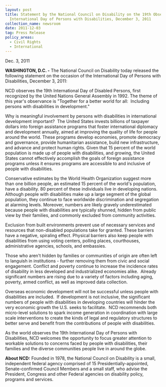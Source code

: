 ```yaml
---
layout: post
title: Statement by the National Council on Disability on the 19th Observance of
  International Day of Persons with Disabilities, December 3, 2011
collection_name: newsroom
date: 2011-12-03
tag: Press Release
policy_areas:
  - Civil Rights
  - International
---
```

D﻿ec. 3, 2011

**WASHINGTON, D.C. -** The National Council on Disability today released the following statement on the occasion of the International Day of Persons with Disabilities, December 3, 2011:

NCD observes the 19th International Day of Disabled Persons, first recognized by the United Nations General Assembly in 1992. The theme of this year's observance is "Together for a better world for all:  Including persons with disabilities in development." 

Why is meaningful involvement by persons with disabilities in international development important?  The United States invests billions of taxpayer dollars into foreign assistance programs that foster international diplomacy and development annually, aimed at improving the quality of life for people around the world. These programs develop economies, promote democracy and governance, provide humanitarian assistance, build new infrastructure, and advance and protect human rights. Given that 15 percent of the world population is made up of people with disabilities, and growing, the United States cannot effectively accomplish the goals of foreign assistance programs unless it ensures programs are accessible to and inclusive of people with disabilities. 

Conservative estimates by the World Health Organization suggest more than one billion people, an estimated 15 percent of the world's population, have a disability. 80 percent of these individuals live in developing nations. Although people with disabilities make up a large segment of the global population, they continue to face worldwide discrimination and segregation at alarming levels. Moreover, numbers are likely gravely underestimated because people with disabilities are typically shunned, hidden from public view by their families, and commonly excluded from community activities.

Exclusion from built environments prevent use of necessary services and resources that non-disabled populations take for granted. These barriers have a negative, spiraling effect. Physical barriers also keep people with disabilities from using voting centers, polling places, courthouses, administrative agencies, schools, and embassies.

Those who aren't hidden by families or communities of origin are often left to languish in institutions - further removing them from civic and social engagement. Conflict and poverty continue to increase the incidence rates of disability in less developed and industrialized economies alike.  Already significant numbers are rising due to a variety of factors including aging, poverty, armed conflict, as well as improved data collection.

Overseas economic development will not be successful unless people with disabilities are included.  If development is not inclusive, the significant numbers of people with disabilities in developing countries will hinder the very economic growth the U.S. seeks to facilitate.  NCD recommends both micro-level solutions to spark income generation in coordination with large scale interventions to create the kinds of legal and regulatory structures to better serve and benefit from the contributions of people with disabilities.

As the world observes the 19th International Day of Persons with Disabilities, NCD welcomes the opportunity to focus greater attention to workable solutions to concerns faced by people with disabilities, their families and the diverse communities people live in around the globe.

**About NCD:** Founded in 1978, the National Council on Disability is a small, independent federal agency comprised of 15 Presidentially-appointed, Senate-confirmed Council Members and a small staff, who advise the President, Congress and other Federal agencies on disability policy, programs and services.